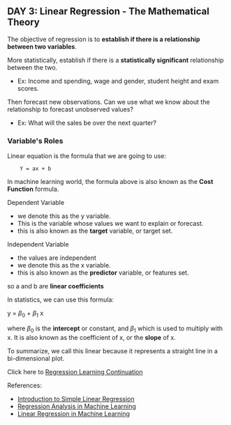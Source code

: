 
## DAY 3: Linear Regression - The Mathematical Theory

The objective of regression is to **establish if there is a relationship between two variables**.

More statistically, establish if there is a **statistically significant** relationship between the two. 
- Ex: Income and spending, wage and gender, student height and exam scores. 

Then forecast new observations. Can we use what we know about the relationship to forecast unobserved values?
 - Ex: What will the sales be over the next quarter?

### Variable's Roles

Linear equation is the formula that we are going to use:

```
    Y = ax + b
```
In machine learning world, the formula above is also known as the **Cost Function** formula.

Dependent Variable 
 - we denote this as the y variable.
 - This is the variable whose values we want to explain or forecast.
  - this is also known as the **target** variable, or target set.

Independent Variable
  - the values are independent
  - we denote this as the x variable. 
  - this is also known as the **predictor** variable, or features set.

so a and b are **linear coefficients**

In statistics, we can use this formula:

y = $\beta_0$ + $\beta_1$ x 

where $\beta_0$ is the **intercept** or constant, and $\beta_1$ which is used to multiply with x. It is also known as the coefficient of x, or the **slope** of x. 

To summarize, we call this linear because it represents a straight line in a bi-dimensional plot.

Click here to [Regression Learning Continuation][continuation-url]

References:
- [Introduction to Simple Linear Regression][youtube-url]
- [Regression Analysis in Machine Learning][linear-url] 
- [Linear Regression in Machine Learning][lin2-url]

[youtube-url]: https://www.youtube.com/watch?v=owI7zxCqNY0&t=122s
[linear-url]: https://www.javatpoint.com/regression-analysis-in-machine-learning
[lin2-url]: https://www.javatpoint.com/linear-regression-in-machine-learning
[continuation-url]: https://github.com/ivymorenomt/100DaysML/blob/master/1-10/Day2_DefineProject.md
